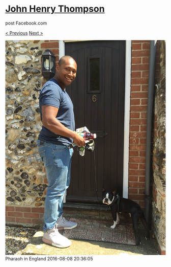# [John Henry Thompson](../README.md)
post Facebook.com

[< Previous](2016-08-08-5.md) [Next >](2016-08-08-7.md)

[![](../media/2016-08-08/Pharaoh-in-England-5.jpg)](../README.md)
Pharaoh in England
2016-08-08 20:36:05